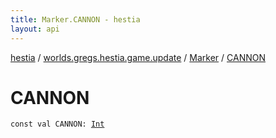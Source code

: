```yaml
---
title: Marker.CANNON - hestia
layout: api
---
```


<div class='api-docs-breadcrumbs'><a href="../../index.html">hestia</a> / <a href="../index.html">worlds.gregs.hestia.game.update</a> / <a href="index.html">Marker</a> / <a href="./-c-a-n-n-o-n.html">CANNON</a></div>

# CANNON

<div class="signature"><code><span class="keyword">const</span> <span class="keyword">val </span><span class="identifier">CANNON</span><span class="symbol">: </span><a href="https://kotlinlang.org/api/latest/jvm/stdlib/kotlin/-int/index.html"><span class="identifier">Int</span></a></code></div>

